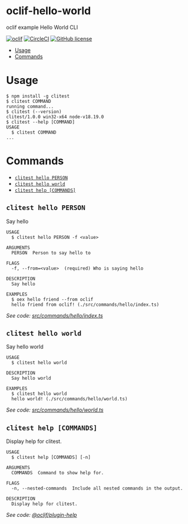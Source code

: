 oclif-hello-world
=================

oclif example Hello World CLI

[![oclif](https://img.shields.io/badge/cli-oclif-brightgreen.svg)](https://oclif.io)
[![CircleCI](https://circleci.com/gh/oclif/hello-world/tree/main.svg?style=shield)](https://circleci.com/gh/oclif/hello-world/tree/main)
[![GitHub license](https://img.shields.io/github/license/oclif/hello-world)](https://github.com/oclif/hello-world/blob/main/LICENSE)

<!-- toc -->
* [Usage](#usage)
* [Commands](#commands)
<!-- tocstop -->
# Usage
<!-- usage -->
```sh-session
$ npm install -g clitest
$ clitest COMMAND
running command...
$ clitest (--version)
clitest/1.0.0 win32-x64 node-v18.19.0
$ clitest --help [COMMAND]
USAGE
  $ clitest COMMAND
...
```
<!-- usagestop -->
# Commands
<!-- commands -->
* [`clitest hello PERSON`](#clitest-hello-person)
* [`clitest hello world`](#clitest-hello-world)
* [`clitest help [COMMANDS]`](#clitest-help-commands)

## `clitest hello PERSON`

Say hello

```
USAGE
  $ clitest hello PERSON -f <value>

ARGUMENTS
  PERSON  Person to say hello to

FLAGS
  -f, --from=<value>  (required) Who is saying hello

DESCRIPTION
  Say hello

EXAMPLES
  $ oex hello friend --from oclif
  hello friend from oclif! (./src/commands/hello/index.ts)
```

_See code: [src/commands/hello/index.ts](https://github.com/4746/clitest/blob/v1.0.0/src/commands/hello/index.ts)_

## `clitest hello world`

Say hello world

```
USAGE
  $ clitest hello world

DESCRIPTION
  Say hello world

EXAMPLES
  $ clitest hello world
  hello world! (./src/commands/hello/world.ts)
```

_See code: [src/commands/hello/world.ts](https://github.com/4746/clitest/blob/v1.0.0/src/commands/hello/world.ts)_

## `clitest help [COMMANDS]`

Display help for clitest.

```
USAGE
  $ clitest help [COMMANDS] [-n]

ARGUMENTS
  COMMANDS  Command to show help for.

FLAGS
  -n, --nested-commands  Include all nested commands in the output.

DESCRIPTION
  Display help for clitest.
```

_See code: [@oclif/plugin-help](https://github.com/oclif/plugin-help/blob/v6.0.12/src/commands/help.ts)_
<!-- commandsstop -->
